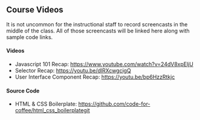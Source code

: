## Course Videos

It is not uncommon for the instructional staff to record screencasts in the middle of the class. All of those screencasts will be linked here along with sample code links.

#### Videos

* Javascript 101 Recap: https://www.youtube.com/watch?v=24dV8xpEljU
* Selector Recap: https://youtu.be/dlRXcwgcigQ
* User Interface Component Recap: https://youtu.be/bp6HzzRtkjc

#### Source Code

* HTML & CSS Boilerplate: https://github.com/code-for-coffee/html_css_boilerplategit
